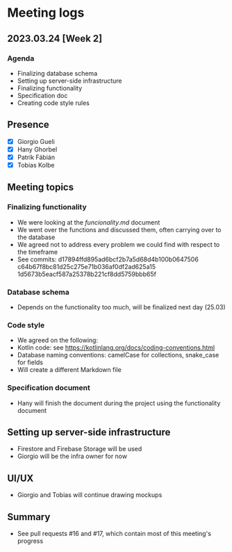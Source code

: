 # Meeting logs
## 2023.03.24 [Week 2]
### Agenda
- Finalizing database schema
- Setting up server-side infrastructure
- Finalizing functionality
- Specification doc
- Creating code style rules
## Presence
- [x] Giorgio Gueli
- [x] Hany Ghorbel
- [x] Patrik Fábián
- [x] Tobias Kolbe
## Meeting topics
### Finalizing functionality
- We were looking at the *funcionality.md* document
- We went over the functions and discussed them, often carrying over to the database
- We agreed not to address every problem we could find with respect to the timeframe
- See commits: d17894ffd895ad6bcf2b7a5d68d4b100b0647506 c64b67f8bc81d25c275e71b036af0df2ad625a15 1d5673b5eacf587a25378b221cf8dd5759bbb65f
### Database schema
- Depends on the functionality too much, will be finalized next day (25.03)
### Code style
- We agreed on the following:
- Kotlin code: see https://kotlinlang.org/docs/coding-conventions.html
- Database naming conventions: camelCase for collections, snake_case for fields
- Will create a different Markdown file
### Specification document
- Hany will finish the document during the project using the functionality document 
## Setting up server-side infrastructure
- Firestore and Firebase Storage will be used
- Giorgio will be the infra owner for now
## UI/UX
- Giorgio and Tobias will continue drawing mockups

## Summary
- See pull requests #16 and #17, which contain most of this meeting's progress
